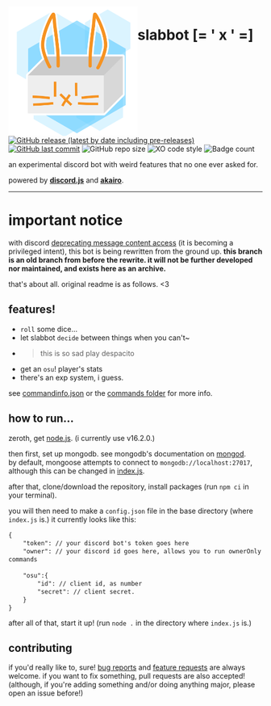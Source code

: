 <img align="left" height="256px" src="./images/slabbot-icon.png"/> 

# slabbot [= ' x ' =]

[![GitHub release (latest by date including pre-releases)](https://img.shields.io/github/v/release/andythepie/slabbot?include_prereleases&style=flat-square)](https://github.com/AndyThePie/slabbot/releases) 
[![GitHub last commit](https://img.shields.io/github/last-commit/andythepie/slabbot?style=flat-square)](https://github.com/AndyThePie/slabbot/commit/master) 
![GitHub repo size](https://img.shields.io/github/repo-size/AndyThePie/slabbot?style=flat-square) 
![XO code style](https://flat.badgen.net/badge/code%20style/XO/cyan)
![Badge count](https://img.shields.io/badge/badges-5%20%28too%20many,%20let's%20be%20honest%29-informational?style=flat-square)

an experimental discord bot with weird features that no one ever asked for.

powered by [**discord.js**](https://github.com/discordjs/discord.js) and [**akairo**](https://github.com/discord-akairo/discord-akairo).

-----

# important notice

with discord [deprecating message content access](https://support-dev.discord.com/hc/en-us/articles/4404772028055) (it is becoming a privileged intent), this bot is being rewritten from the ground up. **this branch is an old branch from before the rewrite. it will not be further developed nor maintained, and exists here as an archive.**

that's about all. original readme is as follows. <3

## features!

- `roll` some dice...
- let slabbot `decide` between things when you can't~
- > this is so sad play despacito
- get an `osu`! player's stats
- there's an exp system, i guess.

see [commandinfo.json](commandInfo.json) or the [commands folder](/commands) for more info.

## how to run...

zeroth, get [node.js](https://nodejs.org/en/download/). (i currently use v16.2.0.)

then first, set up mongodb. see mongodb's documentation on [mongod](https://docs.mongodb.com/manual/reference/program/mongod/).   
by default, mongoose attempts to connect to `mongodb://localhost:27017`, although this can be changed in [index.js](index.js).

after that, clone/download the repository, install packages (run `npm ci` in your terminal).

you will then need to make a `config.json` file in the base directory (where `index.js` is.) it currently looks like this:

```jsonc
{
    "token": // your discord bot's token goes here
    "owner": // your discord id goes here, allows you to run ownerOnly commands

    "osu":{
        "id": // client id, as number
        "secret": // client secret.
    }
}
```

after all of that, start it up! (run `node .` in the directory where `index.js` is.)

## contributing

if you'd really like to, sure! [bug reports](https://github.com/AndyThePie/slabbot/issues/new?assignees=&labels=bug&template=bug_report.md&title=) and [feature requests](https://github.com/AndyThePie/slabbot/issues/new?assignees=&labels=enhancement&template=feature_request.md&title=) are always welcome. if you want to fix something,  pull requests are also accepted! (although, if you're adding something and/or doing anything major, please open an issue before!)
